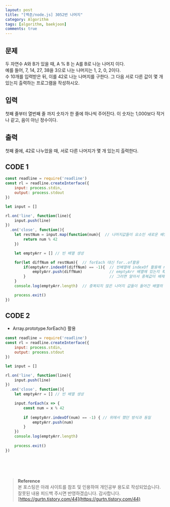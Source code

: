 ```yaml
---
layout: post
title: "[백준/node.js] 3052번 나머지"
category: Algorithm
tags: [algorithm, baekjoon]
comments: true
---
```


## 문제
두 자연수 A와 B가 있을 때, A % B 는 A를 B로 나눈 나머지 이다.   
예를 들어, 7, 14, 27, 38을 3으로 나눈 나머지는 1, 2, 0, 2이다.   
수 10개를 입력받은 뒤, 이를 42로 나눈 나머지를 구한다. 그 다음 서로 다른 값이 몇 개 있는지 출력하는 프로그램을 작성하시오.

## 입력
첫째 줄부터 열번째 줄 까지 숫자가 한 줄에 하나씩 주어진다. 이 숫자는 1,000보다 작거나 같고, 음이 아닌 정수이다.

## 출력
첫째 줄에, 42로 나누었을 때, 서로 다른 나머지가 몇 개 있는지 출력한다.

## CODE 1
```javascript
const readline = require('readline')
const rl = readline.createInterface({
    input: process.stdin,
    output: process.stdout
})

let input = []

rl.on('line', function(line){
    input.push(line)
})
  .on('close', function(){
    let restNum = input.map(function(num){  // 나머지값들이 요소인 새로운 배열 생성
        return num % 42
    })

    let emptyArr = [] // 빈 배열 생성

    for(let diffNum of restNum){  // forEach 대신 for..of활용
        if(emptyArr.indexOf(diffNum) == -1){  // 빈배열에 indexOf 활용해 restNum 요소들의 값이 
            emptyArr.push(diffNum)            // emptyArr 배열에 있는지 확인, 없으면 푸쉬 
        }                                     // 그러면 알아서 중복값이 배제되겠지?
    }
    console.log(emptyArr.length)  // 중복되지 않은 나머지 값들이 들어간 배열의 길이 출력

    process.exit()
})
```

## CODE 2
- Array.prototype.forEach() 활용

```javascript
const readline = require('readline')
const rl = readline.createInterface({
    input: process.stdin,
    output: process.stdout
})

let input = []

rl.on('line', function(line){
    input.push(line)
})
  .on('close', function(){
    let emptyArr = [] // 빈 배열 생성

    input.forEach(x => {
        const num = x % 42
        
        if (emptyArr.indexOf(num) == -1) { // 위에서 했던 방식과 동일
            emptyArr.push(num)
        }
    })
    console.log(emptyArr.length)
    
    process.exit()
})
```


<br>
<br>
<br>

>**Reference**   
본 포스팅은 아래 사이트를 참조 및 인용하여 개인공부 용도로 작성되었습니다.   
잘못된 내용 피드백 주시면 반영하겠습니다. 감사합니다.   
[https://gurtn.tistory.com/44](https://gurtn.tistory.com/44)